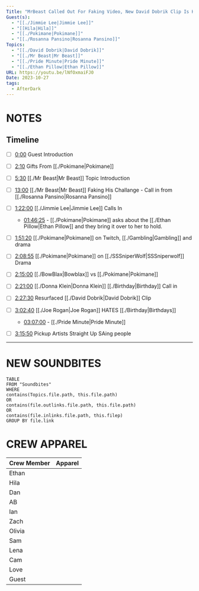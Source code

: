 ```yaml
---
Title: "MrBeast Called Out For Faking Video, New David Dobrik Clip Is Horrifying (Ft. Pokimane) - AD #125"
Guest(s):
  - "[[./Jimmie Lee|Jimmie Lee]]"
  - "[[Hila|Hila]]"
  - "[[./Pokimane|Pokimane]]"
  - "[[./Rosanna Pansino|Rosanna Pansino]]"
Topics:
  - "[[./David Dobrik|David Dobrik]]"
  - "[[./Mr Beast|Mr Beast]]"
  - "[[./Pride Minute|Pride Minute]]"
  - "[[./Ethan Pillow|Ethan Pillow]]"
URL: https://youtu.be/lNfOxmaiFJ0
Date: 2023-10-27
tags:
  - AfterDark
---
```

# NOTES

## Timeline
- [ ] [0:00](https://www.youtube.com/watch?v=lNfOxmaiFJ0&t=0s) Guest Introduction
- [ ] [2:10](https://www.youtube.com/watch?v=lNfOxmaiFJ0&t=130s) Gifts From [[./Pokimane|Pokimane]]
- [ ] [5:30](https://www.youtube.com/watch?v=lNfOxmaiFJ0&t=330s) [[./Mr Beast|Mr Beast]] Topic Introduction
- [ ] [13:00](https://www.youtube.com/watch?v=lNfOxmaiFJ0&t=780s) [[./Mr Beast|Mr Beast]] Faking His Challange - Call in from [[./Rosanna Pansino|Rosanna Pansino]]
- [ ] [1:22:00](https://www.youtube.com/watch?v=lNfOxmaiFJ0&t=4920s) [[./Jimmie Lee|Jimmie Lee]] Calls In
	- [01:46:25](https://youtu.be/lNfOxmaiFJ0?t=6384) - [[./Pokimane|Pokimane]] asks about the [[./Ethan Pillow|Ethan Pillow]] and they bring it over to her to hold.
- [ ] [1:51:20](https://www.youtube.com/watch?v=lNfOxmaiFJ0&t=6680s) [[./Pokimane|Pokimane]] on Twitch, [[./Gambling|Gambling]] and drama
- [ ] [2:08:55](https://www.youtube.com/watch?v=lNfOxmaiFJ0&t=7735s) [[./Pokimane|Pokimane]] on [[./SSSniperWolf|SSSniperwolf]] Drama
- [ ] [2:15:00](https://www.youtube.com/watch?v=lNfOxmaiFJ0&t=8100s) [[./BowBlax|Bowblax]] vs [[./Pokimane|Pokimane]]
- [ ] [2:21:00](https://www.youtube.com/watch?v=lNfOxmaiFJ0&t=8460s) [[./Donna Klein|Donna Klein]] [[./Birthday|Birthday]] Call in
- [ ] [2:27:30](https://www.youtube.com/watch?v=lNfOxmaiFJ0&t=8850s) Resurfaced [[./David Dobrik|David Dobrik]] Clip
- [ ] [3:02:40](https://www.youtube.com/watch?v=lNfOxmaiFJ0&t=10960s) [[./Joe Rogan|Joe Rogan]] HATES [[./Birthday|Birthdays]]
	- [03:07:00](https://youtu.be/lNfOxmaiFJ0?t=11219) - [[./Pride Minute|Pride Minute]]
- [ ] [3:15:50](https://www.youtube.com/watch?v=lNfOxmaiFJ0&t=11750s) Pickup Artists Straight Up SAing people


___
# NEW SOUNDBITES
``` dataview
TABLE
FROM "Soundbites"
WHERE 
contains(Topics.file.path, this.file.path) 
OR 
contains(file.outlinks.file.path, this.file.path)
OR
contains(file.inlinks.file.path, this.filep)
GROUP BY file.link
```

# CREW APPAREL
| Crew Member | Apparel |
| ----------- | ------- |
| Ethan       |         |
| Hila        |         |
| Dan         |         |
| AB          |         |
| Ian         |         |
| Zach        |         |
| Olivia      |         |
| Sam         |         |
| Lena        |         |
| Cam         |         |
| Love        |         |
| Guest       |         |
